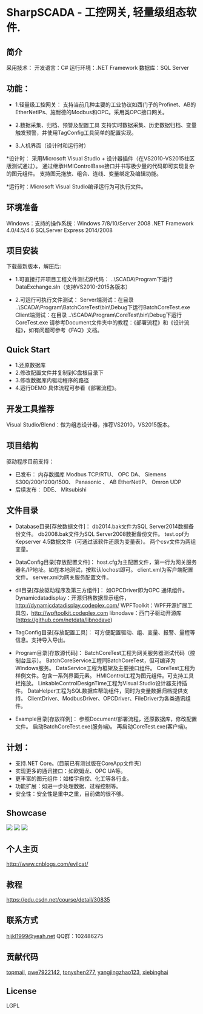 SharpSCADA - 工控网关, 轻量级组态软件.
===================

简介
-------------

采用技术：
开发语言：C#
运行环境：.NET Framework
数据库：SQL Server

功能：
-------------

* 1.轻量级工控网关：
  支持当前几种主要的工业协议如西门子的Profinet、AB的EtherNetIPs、施耐德的Modbus和OPC。采用类OPC接口网关。

* 2.数据采集、归档、预警及配置工具
  支持实时数据采集、历史数据归档、变量触发预警，并使用TagConfig工具简单的配置实现。

* 3.人机界面（设计时和运行时）

*设计时：
采用Microsoft Visual Studio + 设计器插件（在VS2010-VS2015社区版测试通过）。
通过继承HMIControlBase接口并书写极少量的代码即可实现复杂的图元组件。
支持图元拖放、组合、连线、变量绑定及编辑功能。

*运行时：Microsoft Visual Studio编译运行为可执行文件。

环境准备
-------------

Windows：支持的操作系统：Windows 7/8/10/Server 2008
.NET Framework 4.0/4.5/4.6
SQLServer Express 2014/2008

项目安装
-------------

下载最新版本，解压后:

* 1.可直接打开项目工程文件测试源代码：
  ..\SCADA\Program下运行DataExchange.sln（支持VS2010-2015各版本）

* 2.可运行可执行文件测试：
  Server端测试：在目录 ..\SCADA\Program\BatchCoreTest\bin\Debug下运行BatchCoreTest.exe
  Client端测试：在目录 ..\SCADA\Program\CoreTest\bin\Debug下运行CoreTest.exe
  请参考Document文件夹中的教程：《部署流程》和《设计流程》，如有问题可参考《FAQ》文档。

Quick Start
-------------

* 1.还原数据库
* 2.修改配置文件并复制到C盘根目录下
* 3.修改数据库内驱动程序的路径
* 4.运行DEMO
  具体流程可参看《部署流程》。

开发工具推荐
-------------

Visual Studio/Blend：做为组态设计器，推荐VS2010，VS2015版本。

项目结构
-------------

驱动程序目前支持：

* 已发布：
  内存数据库
  Modbus TCP/RTU、
  OPC DA、
  Siemens S300/200/1200/1500、
  Panasonic 、
  AB EtherNetIP、
  Omron UDP
* 后续发布：
  DDE、
  Mitsubishi 

文件目录
-------------

* Database目录[存放数据文件]：
  db2014.bak文件为SQL Server2014数据备份文件。
  db2008.bak文件为SQL Server2008数据备份文件。
  test.opf为Kepserver 4.5数据文件（可通过该软件还原为变量表）。
  两个csv文件为两组变量。

* DataConfig目录[存放配置文件]：
  host.cfg为主配置文件，第一行为网关服务器名/IP地址。如在本地测试，按默认lochost即可。
  client.xml为客户端配置文件。
  server.xml为网关服务配置文件。

* dll目录[存放驱动程序及第三方组件]：
  如OPCDriver即为OPC 通讯组件。
  Dynamicdatadisplay：开源归档数据显示组件，http://dynamicdatadisplay.codeplex.com/
  WPFToolkit：WPF开源扩展工具包，http://wpftoolkit.codeplex.com
  libnodave：西门子驱动开源库(https://github.com/netdata/libnodave)

* TagConfig目录[存放配置工具]：
  可方便配置驱动、组、变量、报警、量程等信息。支持导入导出。

* Program目录[存放源代码]：
  BatchCoreTest工程为网关服务器测试代码（控制台显示）。
  BatchCoreService工程同BatchCoreTest，但可编译为Windows服务。
  DataService工程为框架及主要接口组件。
  CoreTest工程为样例文件。包含一系列界面元素。
  HMIControl工程为图元组件。可支持工具栏拖放。
  LinkableControlDesignTime工程为Visual Studio设计器支持插件。
  DataHelper工程为SQL数据库帮助组件，同时为变量数据归档提供支持。
  ClientDriver、ModbusDriver、OPCDriver、FileDriver为各类通讯组件。

* Example目录[存放样例]：
  参照Document/部署流程，还原数据库，修改配置文件。
  启动BatchCoreTest.exe(服务端)。
  再启动CoreTest.exe(客户端)。

计划：
-------------

* 支持.NET Core。(目前已有测试版在CoreApp文件夹）
* 实现更多的通讯接口：如欧姆龙、OPC UA等。
* 更丰富的图元组件：如楼宇自控、化工等各行业。
* 功能扩展：如进一步处理数据、过程控制等。
* 安全性：安全性是重中之重，目前做的很不够。

Showcase
-------------

![](https://github.com/GavinYellow/SharpSCADA/raw/master/Showcase/guage.png)
![](https://github.com/GavinYellow/SharpSCADA/raw/master/Showcase/Receiving1.png)
![](https://github.com/GavinYellow/SharpSCADA/raw/master/Showcase/scada1.png)

个人主页
-------------

http://www.cnblogs.com/evilcat/

教程
-------------

https://edu.csdn.net/course/detail/30835

联系方式
-------------

hijkl1999@yeah.net
QQ群：102486275

贡献代码
-------------

[topmail](https://github.com/topmail),  [qwe7922142](https://github.com/qwe7922142),  [tonyshen277](https://github.com/tonyshen277),  [yangjingzhao123](https://github.com/yangjingzhao123), [xiebinghai](https://github.com/xiebinghai)

License
-------------

LGPL 

